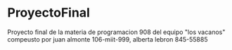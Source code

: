 # ProyectoFinal
Proyecto final de la materia de programacion 908 del equipo "los vacanos" compeusto por juan almonte 106-miit-999, alberta lebron 845-55885

